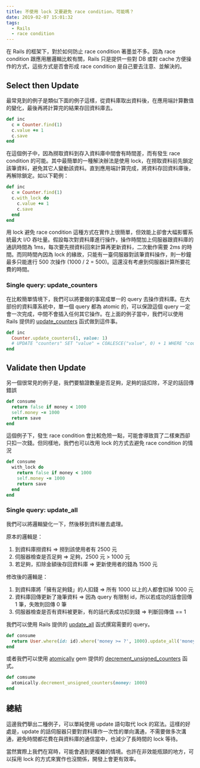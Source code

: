 ```yaml
---
title: 不使用 lock 又要避免 race condition，可能嗎？
date: 2019-02-07 15:01:32
tags:
  - Rails
  - race condition
---
```


在 Rails 的框架下，對於如何防止 race condition 著墨並不多。因為 race condition 跟應用層邏輯比較有關，Rails 只是提供一些對 DB 或對 cache 方便操作的方式，這些方式是否會形成 race condition 是自己要去注意、並解決的。

## Select then Update

最常見到的例子是類似下面的例子這樣，從資料庫取出資料後，在應用端計算數值的變化，最後再將計算完的結果存回資料庫去。

```rb
def inc
  c = Counter.find(1)
  c.value += 1
  c.save
end
```

在這個例子中，因為撈取資料到存入資料庫中間會有時間差，而有發生 race condition 的可能。其中最簡單的一種解決辦法是使用 lock，在撈取資料前先鎖定該筆資料，避免其它人變動該資料。直到應用端計算完成，將資料存回資料庫後，再解除鎖定。如以下範例：

```rb
def inc
  c = Counter.find(1)
  c.with_lock do
    c.value += 1
    c.save
  end
end
```

用 lock 避免 race condition 這種方式在實作上很簡單，但效能上卻會大幅影響系統最大 I/O 吞吐量。假設每次對資料庫進行操作，操作時間加上伺服器跟資料庫的通訊時間為 1ms，每次要先撈資料回來計算再更新資料，二次動作需要 2ms 的時間。而同時間內因為 lock 的緣故，只能有一臺伺服器對該筆資料操作，則一秒鐘最多只能進行 500 次操作 (1000 / 2 = 500)。這還沒有考慮到伺服器計算所要花費的時間。

### Single query: update_counters

在比較簡單情境下，我們可以將要做的事寫成單一的 query 去操作資料庫。在大部份的資料庫系統中，單一個 query 都為 atomic 的，可以保證這個 query 一定會一次完成，中間不會插入任何其它操作。在上面的例子當中，我們可以使用 Rails 提供的 [update_counters](https://api.rubyonrails.org/classes/ActiveRecord/CounterCache/ClassMethods.html#method-i-update_counters) 函式做到這件事。

```rb
def inc
  Counter.update_counters(1, value: 1)
  # UPDATE "counters" SET "value" = COALESCE("value", 0) + 1 WHERE "counters"."id" = 1
end
```

## Validate then Update

另一個很常見的例子是，我們要驗證數量是否足夠，足夠的話扣除，不足的話回傳錯誤

```rb
def consume
  return false if money < 1000
  self.money -= 1000
  return save
end
```

這個例子下，發生 race condition 會比較危險一點，可能會導致買了二樣東西卻只扣一次錢。但同樣地，我們也可以改用 lock 的方式去避免 race condition 的情況

```rb
def consume
  with_lock do
    return false if money < 1000
    self.money -= 1000
    return save
  end
end
```

### Single query: update_all

我們可以將邏輯變化一下，然後移到資料層去處理。

原本的邏輯是：
1. 到資料庫撈資料 => 撈到該使用者有 2500 元
2. 伺服器檢查是否足夠 => 足夠，2500 元 > 1000 元
3. 若足夠，扣除金額後存回資料庫 => 更新使用者的錢為 1500 元

修改後的邏輯是：
1. 到資料庫將「擁有足夠錢」的人扣錢 => 所有 1000 以上的人都會扣掉 1000 元
2. 資料庫回傳更新了幾筆資料 => 因為 query 有限制 id，所以若成功的話會回傳 1 筆，失敗則回傳 0 筆
3. 伺服器檢查是否有資料被更新，有的話代表成功扣到錢 => 判斷回傳值 == 1

我們可以使用 Rails 提供的 [update_all](https://api.rubyonrails.org/classes/ActiveRecord/Relation.html#method-i-update_all) 函式撰寫需要的 query。
```rb
def consume
  return User.where(id: id).where('money >= ?', 1000).update_all('money = money - ?', 1000) == 1
end
```

或者我們可以使用 [atomically](https://github.com/khiav223577/atomically) gem 提供的 [decrement_unsigned_counters](https://github.com/khiav223577/atomically#decrement_unsigned_counters-counters) 函式。
```rb
def comsume
  atomically.decrement_unsigned_counters(money: 1000)
end
```

## 總結

這邊我們舉出二種例子，可以單純使用 update 語句取代 lock 的寫法。這樣的好處是，update 的話伺服器只要對資料庫作一次性的單向溝通，不需要做多次溝通，避免時間都花費在與資料庫的通信當中，也減少了長時間的 lock 等待。

當然實際上我們在寫時，可能會遇到更複雜的情境。也許在非效能瓶頸的地方，可以採用 lock 的方式來實作也沒關係，開發上會更有效率。


